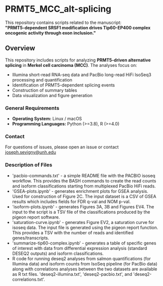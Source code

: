 # PRMT5_MCC_alt-splicing  

This repository contains scripts related to the manuscript:  
**"PRMT5-dependent SRSF1 modification drives Tip60-EP400 complex oncogenic activity through exon inclusion."**  

## Overview  
This repository includes scripts for analyzing **PRMT5-driven alternative splicing** in **Merkel cell carcinoma (MCC)**. The analyses focus on:  
- Illumina short-read RNA-seq data and PacBio long-read HiFi IsoSeq3 processing and quantification  
- Identification of PRMT5-dependent splicing events
- Construction of summary tables
- Data visualization and figure generation  

### **General Requirements**  
- **Operating System:** Linux / macOS  
- **Programming Languages:** Python (>=3.8), R (>=4.0)

### **Contact**
For questions of issues, please open an issue or contact joseph.sevigny@unh.edu


### **Description of Files**
 - 'pacbio-commands.txt' - a simple README file with the PACBIO isoseq workflow. This provides the BASH commands to create the read counts and isoform classifications starting from multiplexed PacBio HiFi reads.
 - 'GSEA-plots.ipynb' - generates enrichment plots for GSEA analysis. Used for construction of Figure 2C. The input dataset is a CSV of GSEA results which includes fields for FDR q-val and NOM p-val.
 - 'isoform-plots.ipynb' - generates Figures 3A, 3B and Figures EV4. The input to the script is a TSV file of the classifications produced by the pigeon report software.
 - 'saturation-curve.ipynb' - generates Figure EV2, a saturation curve for isoseq data. The input file is generated using the pigeon report function. This provides a TSV with the number of reads and identified genes/transcripts.
 - 'summarize-tip60-complex.ipynb' - generates a table of specific genes of interest with data from differential expression analysis (standard DESEQ2 outputs) and isoform classifications.
 - R code for running deseq2 analyses from salmon quantifications (for Illumina data) and isoform counts from IsoSeq pipeline (for PacBio data) along with correlations analyses between the two datasets are available as R txt files. 'deseq2-illumina.txt', 'deseq2-pacbio.txt', and 'deseq2-correlations.txt'.
